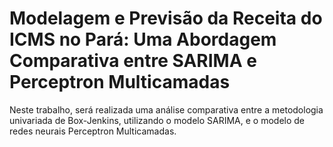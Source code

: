 # Modelagem e Previsão da Receita do ICMS no Pará: Uma Abordagem Comparativa entre SARIMA e Perceptron Multicamadas
Neste trabalho, será realizada uma análise comparativa entre a metodologia univariada de Box-Jenkins, utilizando o modelo SARIMA, e o modelo de redes neurais Perceptron Multicamadas.
